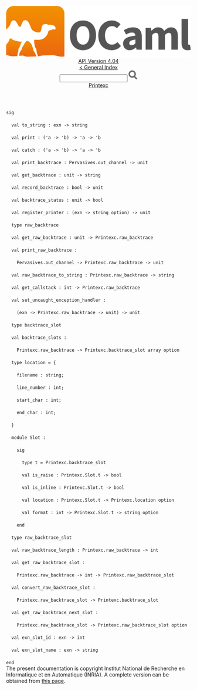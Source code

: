 <!-- ((! set title API !)) ((! set documentation !)) ((! set api !)) ((! set nobreadcrumb !)) -->
<div class="api"><header><nav class="toc brand"><a class="brand" href="https://ocaml.org/"><img src="colour-logo-gray.svg" class="svg" alt="OCaml"></a></nav><nav class="toc"><div class="toc_version"><a href="/docs" id="version-select">API Version 4.04</a></div><a href="index.html">&lt; General Index</a><div class="api_search"><input type="text" name="apisearch" id="api_search" oninput="mySearch(false);" onkeypress="this.oninput();" onclick="this.oninput();" onpaste="this.oninput();">
<img src="search_icon.svg" alt="Search" class="svg" onclick="mySearch(false)"></div>
<div id="search_results"></div><div class="toc_title"><a href="Printexc.html">Printexc</a></div><ul></ul></nav></header>
<code class="code"><span class="keyword">sig</span><br>
&nbsp;&nbsp;<span class="keyword">val</span>&nbsp;to_string&nbsp;:&nbsp;exn&nbsp;<span class="keywordsign">-&gt;</span>&nbsp;string<br>
&nbsp;&nbsp;<span class="keyword">val</span>&nbsp;print&nbsp;:&nbsp;(<span class="keywordsign">'</span>a&nbsp;<span class="keywordsign">-&gt;</span>&nbsp;<span class="keywordsign">'</span>b)&nbsp;<span class="keywordsign">-&gt;</span>&nbsp;<span class="keywordsign">'</span>a&nbsp;<span class="keywordsign">-&gt;</span>&nbsp;<span class="keywordsign">'</span>b<br>
&nbsp;&nbsp;<span class="keyword">val</span>&nbsp;catch&nbsp;:&nbsp;(<span class="keywordsign">'</span>a&nbsp;<span class="keywordsign">-&gt;</span>&nbsp;<span class="keywordsign">'</span>b)&nbsp;<span class="keywordsign">-&gt;</span>&nbsp;<span class="keywordsign">'</span>a&nbsp;<span class="keywordsign">-&gt;</span>&nbsp;<span class="keywordsign">'</span>b<br>
&nbsp;&nbsp;<span class="keyword">val</span>&nbsp;print_backtrace&nbsp;:&nbsp;<span class="constructor">Pervasives</span>.out_channel&nbsp;<span class="keywordsign">-&gt;</span>&nbsp;unit<br>
&nbsp;&nbsp;<span class="keyword">val</span>&nbsp;get_backtrace&nbsp;:&nbsp;unit&nbsp;<span class="keywordsign">-&gt;</span>&nbsp;string<br>
&nbsp;&nbsp;<span class="keyword">val</span>&nbsp;record_backtrace&nbsp;:&nbsp;bool&nbsp;<span class="keywordsign">-&gt;</span>&nbsp;unit<br>
&nbsp;&nbsp;<span class="keyword">val</span>&nbsp;backtrace_status&nbsp;:&nbsp;unit&nbsp;<span class="keywordsign">-&gt;</span>&nbsp;bool<br>
&nbsp;&nbsp;<span class="keyword">val</span>&nbsp;register_printer&nbsp;:&nbsp;(exn&nbsp;<span class="keywordsign">-&gt;</span>&nbsp;string&nbsp;option)&nbsp;<span class="keywordsign">-&gt;</span>&nbsp;unit<br>
&nbsp;&nbsp;<span class="keyword">type</span>&nbsp;raw_backtrace<br>
&nbsp;&nbsp;<span class="keyword">val</span>&nbsp;get_raw_backtrace&nbsp;:&nbsp;unit&nbsp;<span class="keywordsign">-&gt;</span>&nbsp;<span class="constructor">Printexc</span>.raw_backtrace<br>
&nbsp;&nbsp;<span class="keyword">val</span>&nbsp;print_raw_backtrace&nbsp;:<br>
&nbsp;&nbsp;&nbsp;&nbsp;<span class="constructor">Pervasives</span>.out_channel&nbsp;<span class="keywordsign">-&gt;</span>&nbsp;<span class="constructor">Printexc</span>.raw_backtrace&nbsp;<span class="keywordsign">-&gt;</span>&nbsp;unit<br>
&nbsp;&nbsp;<span class="keyword">val</span>&nbsp;raw_backtrace_to_string&nbsp;:&nbsp;<span class="constructor">Printexc</span>.raw_backtrace&nbsp;<span class="keywordsign">-&gt;</span>&nbsp;string<br>
&nbsp;&nbsp;<span class="keyword">val</span>&nbsp;get_callstack&nbsp;:&nbsp;int&nbsp;<span class="keywordsign">-&gt;</span>&nbsp;<span class="constructor">Printexc</span>.raw_backtrace<br>
&nbsp;&nbsp;<span class="keyword">val</span>&nbsp;set_uncaught_exception_handler&nbsp;:<br>
&nbsp;&nbsp;&nbsp;&nbsp;(exn&nbsp;<span class="keywordsign">-&gt;</span>&nbsp;<span class="constructor">Printexc</span>.raw_backtrace&nbsp;<span class="keywordsign">-&gt;</span>&nbsp;unit)&nbsp;<span class="keywordsign">-&gt;</span>&nbsp;unit<br>
&nbsp;&nbsp;<span class="keyword">type</span>&nbsp;backtrace_slot<br>
&nbsp;&nbsp;<span class="keyword">val</span>&nbsp;backtrace_slots&nbsp;:<br>
&nbsp;&nbsp;&nbsp;&nbsp;<span class="constructor">Printexc</span>.raw_backtrace&nbsp;<span class="keywordsign">-&gt;</span>&nbsp;<span class="constructor">Printexc</span>.backtrace_slot&nbsp;array&nbsp;option<br>
&nbsp;&nbsp;<span class="keyword">type</span>&nbsp;location&nbsp;=&nbsp;{<br>
&nbsp;&nbsp;&nbsp;&nbsp;filename&nbsp;:&nbsp;string;<br>
&nbsp;&nbsp;&nbsp;&nbsp;line_number&nbsp;:&nbsp;int;<br>
&nbsp;&nbsp;&nbsp;&nbsp;start_char&nbsp;:&nbsp;int;<br>
&nbsp;&nbsp;&nbsp;&nbsp;end_char&nbsp;:&nbsp;int;<br>
&nbsp;&nbsp;}<br>
&nbsp;&nbsp;<span class="keyword">module</span>&nbsp;<span class="constructor">Slot</span>&nbsp;:<br>
&nbsp;&nbsp;&nbsp;&nbsp;<span class="keyword">sig</span><br>
&nbsp;&nbsp;&nbsp;&nbsp;&nbsp;&nbsp;<span class="keyword">type</span>&nbsp;t&nbsp;=&nbsp;<span class="constructor">Printexc</span>.backtrace_slot<br>
&nbsp;&nbsp;&nbsp;&nbsp;&nbsp;&nbsp;<span class="keyword">val</span>&nbsp;is_raise&nbsp;:&nbsp;<span class="constructor">Printexc</span>.<span class="constructor">Slot</span>.t&nbsp;<span class="keywordsign">-&gt;</span>&nbsp;bool<br>
&nbsp;&nbsp;&nbsp;&nbsp;&nbsp;&nbsp;<span class="keyword">val</span>&nbsp;is_inline&nbsp;:&nbsp;<span class="constructor">Printexc</span>.<span class="constructor">Slot</span>.t&nbsp;<span class="keywordsign">-&gt;</span>&nbsp;bool<br>
&nbsp;&nbsp;&nbsp;&nbsp;&nbsp;&nbsp;<span class="keyword">val</span>&nbsp;location&nbsp;:&nbsp;<span class="constructor">Printexc</span>.<span class="constructor">Slot</span>.t&nbsp;<span class="keywordsign">-&gt;</span>&nbsp;<span class="constructor">Printexc</span>.location&nbsp;option<br>
&nbsp;&nbsp;&nbsp;&nbsp;&nbsp;&nbsp;<span class="keyword">val</span>&nbsp;format&nbsp;:&nbsp;int&nbsp;<span class="keywordsign">-&gt;</span>&nbsp;<span class="constructor">Printexc</span>.<span class="constructor">Slot</span>.t&nbsp;<span class="keywordsign">-&gt;</span>&nbsp;string&nbsp;option<br>
&nbsp;&nbsp;&nbsp;&nbsp;<span class="keyword">end</span><br>
&nbsp;&nbsp;<span class="keyword">type</span>&nbsp;raw_backtrace_slot<br>
&nbsp;&nbsp;<span class="keyword">val</span>&nbsp;raw_backtrace_length&nbsp;:&nbsp;<span class="constructor">Printexc</span>.raw_backtrace&nbsp;<span class="keywordsign">-&gt;</span>&nbsp;int<br>
&nbsp;&nbsp;<span class="keyword">val</span>&nbsp;get_raw_backtrace_slot&nbsp;:<br>
&nbsp;&nbsp;&nbsp;&nbsp;<span class="constructor">Printexc</span>.raw_backtrace&nbsp;<span class="keywordsign">-&gt;</span>&nbsp;int&nbsp;<span class="keywordsign">-&gt;</span>&nbsp;<span class="constructor">Printexc</span>.raw_backtrace_slot<br>
&nbsp;&nbsp;<span class="keyword">val</span>&nbsp;convert_raw_backtrace_slot&nbsp;:<br>
&nbsp;&nbsp;&nbsp;&nbsp;<span class="constructor">Printexc</span>.raw_backtrace_slot&nbsp;<span class="keywordsign">-&gt;</span>&nbsp;<span class="constructor">Printexc</span>.backtrace_slot<br>
&nbsp;&nbsp;<span class="keyword">val</span>&nbsp;get_raw_backtrace_next_slot&nbsp;:<br>
&nbsp;&nbsp;&nbsp;&nbsp;<span class="constructor">Printexc</span>.raw_backtrace_slot&nbsp;<span class="keywordsign">-&gt;</span>&nbsp;<span class="constructor">Printexc</span>.raw_backtrace_slot&nbsp;option<br>
&nbsp;&nbsp;<span class="keyword">val</span>&nbsp;exn_slot_id&nbsp;:&nbsp;exn&nbsp;<span class="keywordsign">-&gt;</span>&nbsp;int<br>
&nbsp;&nbsp;<span class="keyword">val</span>&nbsp;exn_slot_name&nbsp;:&nbsp;exn&nbsp;<span class="keywordsign">-&gt;</span>&nbsp;string<br>
<span class="keyword">end</span></code><div class="copyright">The present documentation is copyright Institut National de Recherche en Informatique et en Automatique (INRIA). A complete version can be obtained from <a href="http://caml.inria.fr/pub/docs/manual-ocaml/">this page</a>.</div></div>